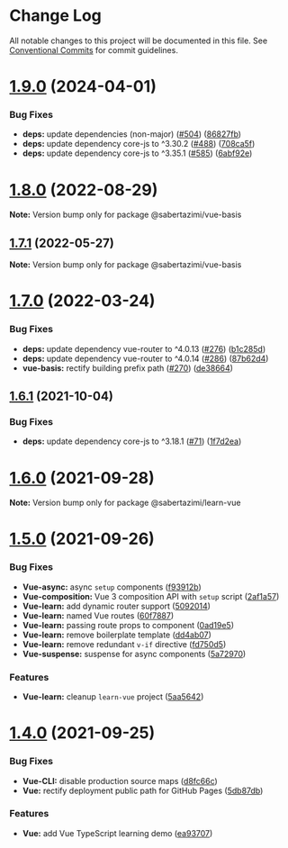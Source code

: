 # Change Log

All notable changes to this project will be documented in this file.
See [Conventional Commits](https://conventionalcommits.org) for commit guidelines.

# [1.9.0](https://github.com/sabertazimi/awesome-web/compare/v1.8.0...v1.9.0) (2024-04-01)

### Bug Fixes

- **deps:** update dependencies (non-major) ([#504](https://github.com/sabertazimi/awesome-web/issues/504)) ([86827fb](https://github.com/sabertazimi/awesome-web/commit/86827fbdec15bac30b8270d553a286bc5fe09bb5))
- **deps:** update dependency core-js to ^3.30.2 ([#488](https://github.com/sabertazimi/awesome-web/issues/488)) ([708ca5f](https://github.com/sabertazimi/awesome-web/commit/708ca5fc27bdb641cd014ce0f6017219314baaf5))
- **deps:** update dependency core-js to ^3.35.1 ([#585](https://github.com/sabertazimi/awesome-web/issues/585)) ([6abf92e](https://github.com/sabertazimi/awesome-web/commit/6abf92eea3fa6eb38258a76f8e63053b59147524))

# [1.8.0](https://github.com/sabertazimi/awesome-web/compare/v1.7.1...v1.8.0) (2022-08-29)

**Note:** Version bump only for package @sabertazimi/vue-basis

## [1.7.1](https://github.com/sabertazimi/awesome-web/compare/v1.7.0...v1.7.1) (2022-05-27)

**Note:** Version bump only for package @sabertazimi/vue-basis

# [1.7.0](https://github.com/sabertazimi/awesome-web/compare/v1.6.1...v1.7.0) (2022-03-24)

### Bug Fixes

- **deps:** update dependency vue-router to ^4.0.13 ([#276](https://github.com/sabertazimi/awesome-web/issues/276)) ([b1c285d](https://github.com/sabertazimi/awesome-web/commit/b1c285d93ee0155f1e77421dd783e5981c564e00))
- **deps:** update dependency vue-router to ^4.0.14 ([#286](https://github.com/sabertazimi/awesome-web/issues/286)) ([87b62d4](https://github.com/sabertazimi/awesome-web/commit/87b62d499018c7d6e4901271866039739ecd16f7))
- **vue-basis:** rectify building prefix path ([#270](https://github.com/sabertazimi/awesome-web/issues/270)) ([de38664](https://github.com/sabertazimi/awesome-web/commit/de38664e59db3537063cba8a45271e1db336b896))

## [1.6.1](https://github.com/sabertazimi/awesome-web/compare/v1.6.0...v1.6.1) (2021-10-04)

### Bug Fixes

- **deps:** update dependency core-js to ^3.18.1 ([#71](https://github.com/sabertazimi/awesome-web/issues/71)) ([1f7d2ea](https://github.com/sabertazimi/awesome-web/commit/1f7d2ea7999d9cbc808e4c44da03a3a591cf1011))

# [1.6.0](https://github.com/sabertazimi/awesome-web/compare/v1.5.0...v1.6.0) (2021-09-28)

**Note:** Version bump only for package @sabertazimi/learn-vue

# [1.5.0](https://github.com/sabertazimi/awesome-web/compare/v1.4.0...v1.5.0) (2021-09-26)

### Bug Fixes

- **Vue-async:** async `setup` components ([f93912b](https://github.com/sabertazimi/awesome-web/commit/f93912bca3c6762eb9fe1949e61a1f6f8aa3a104))
- **Vue-composition:** Vue 3 composition API with `setup` script ([2af1a57](https://github.com/sabertazimi/awesome-web/commit/2af1a576059e6c5de9948d999d4decea30011575))
- **Vue-learn:** add dynamic router support ([5092014](https://github.com/sabertazimi/awesome-web/commit/5092014d8abf8a646bf27c7e292653779b9d78e8))
- **Vue-learn:** named Vue routes ([60f7887](https://github.com/sabertazimi/awesome-web/commit/60f7887e3a0c07881a2d3764e2fee4cf76a1320b))
- **Vue-learn:** passing route props to component ([0ad19e5](https://github.com/sabertazimi/awesome-web/commit/0ad19e5fd43ad4323dc69d084244c73eb9e0b507))
- **Vue-learn:** remove boilerplate template ([dd4ab07](https://github.com/sabertazimi/awesome-web/commit/dd4ab071712ca93b596f77cae782ebec04e84522))
- **Vue-learn:** remove redundant `v-if` directive ([fd750d5](https://github.com/sabertazimi/awesome-web/commit/fd750d580de7d943274f8c6aca80deffabc574f9))
- **Vue-suspense:** suspense for async components ([5a72970](https://github.com/sabertazimi/awesome-web/commit/5a7297079847eef1f57e0ca8831437adf0fac5d7))

### Features

- **Vue-learn:** cleanup `learn-vue` project ([5aa5642](https://github.com/sabertazimi/awesome-web/commit/5aa5642fd46057bd1bdcc5b25a433d7ebdfc880b))

# [1.4.0](https://github.com/sabertazimi/awesome-web/compare/v1.3.0...v1.4.0) (2021-09-25)

### Bug Fixes

- **Vue-CLI:** disable production source maps ([d8fc66c](https://github.com/sabertazimi/awesome-web/commit/d8fc66c7a41304b48275bd4ede8e4e5bad33ced0))
- **Vue:** rectify deployment public path for GitHub Pages ([5db87db](https://github.com/sabertazimi/awesome-web/commit/5db87dbd418a9314fddfc471df346c703972589c))

### Features

- **Vue:** add Vue TypeScript learning demo ([ea93707](https://github.com/sabertazimi/awesome-web/commit/ea93707b2a1d7bddf922799308fbe8dbc2bcb03b))
